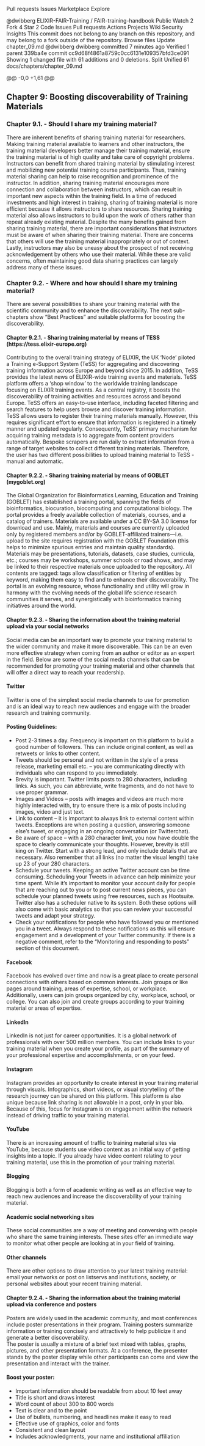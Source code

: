 
 
Pull requests
Issues
Marketplace
Explore
 
@dwibberg 
ELIXIR-FAIR-Training
/
FAIR-training-handbook
Public
 Watch 2 
Fork 4
 Star 2
Code
Issues
Pull requests
Actions
Projects
Wiki
Security
Insights
This commit does not belong to any branch on this repository, and may belong to a fork outside of the repository.
Browse files
Update chapter_09.md
 @dwibberg
dwibberg committed 7 minutes ago Verified
1 parent 339ba4e commit cc9d68f4861a8759c0cc6131e109357bfd3ce091
Showing 1 changed file with 61 additions and 0 deletions.
Split Unified
    61  
docs/chapters/chapter_09.md
  

@@ -0,0 +1,61 @@
 <h2>Chapter 9: Boosting discoverability of Training Materials</h2>

 <h3>Chapter 9.1. - Should I share my training material?</h3>
 There are inherent benefits of sharing training material for researchers. Making training material available to learners and other instructors, the training material developers better manage their training material, ensure the training material is of high quality and take care of copyright problems. Instructors can benefit from shared training material by stimulating interest and mobilizing new potential training course participants. Thus, training material sharing can help to raise recognition and prominence of the instructor.
 In addition, sharing training material encourages more connection and collaboration between instructors, which can result in important new aspects within the training field. In a time of reduced investments and high interest in training, sharing of training  material is more efficient because it allows instructors to share resources. Sharing training material also allows instructors to build upon the work of others rather than repeat already existing material.
 Despite the many benefits gained from sharing training material, there are important considerations that instructors must be aware of when sharing their training material. There are concerns that others will use the training material inappropriately or out of context. Lastly, instructors may also be uneasy about the prospect of not receiving acknowledgement by others who use their material. While these are valid concerns, often maintaining good data sharing practices can largely address many of these issues.

 <h3>Chapter 9.2. - Where and how should I share my training material?</h3>
 There are several possibilities to share your training material with the scientific community and to enhance the discoverability. The next sub-chapters show “Best Practices” and suitable platforms for boosting the discoverability.  

 <h4>Chapter 9.2.1. - Sharing training material by means of TESS (https://tess.elixir-europe.org)</h4>
 Contributing to the overall training strategy of ELIXIR, the UK ‘Node’ piloted a Training e-Support System (TeSS) for aggregating and discovering training information across Europe and beyond since 2015. In addition, TeSS provides the latest news of ELIXIR-wide training events and materials. TeSS platform offers a ‘shop window’ to the worldwide training landscape focusing on ELIXIR training events. As a central registry, it boosts the discoverability of training activities and resources across and beyond Europe. TeSS offers an easy-to-use interface, including faceted filtering and search features to help users browse and discover training information. TeSS allows users to register their training materials manually. However, this requires significant effort to ensure that information is registered in a timely manner and updated regularly. Consequently, TeSS’ primary mechanism for acquiring training metadata is to aggregate from content providers automatically. Bespoke scrapers are run daily to extract information from a range of target websites to collect different training materials. Therefore, the user has two different possibilities to upload training material to TeSS - manual and automatic.

 <h4>Chapter 9.2.2. - Sharing training material by means of GOBLET (mygoblet.org)</h4>
 The Global Organization for Bioinformatics Learning, Education and Training (GOBLET) has established a training portal, spanning the fields of bioinformatics, biocuration, biocomputing and computational biology. The portal provides a freely available collection of materials, courses, and a catalog of trainers. Materials are available under a CC BY-SA 3.0 license for download and use. Mainly, materials and courses are currently uploaded only by registered members and/or by GOBLET-affiliated trainers—i.e. upload to the site requires registration with the GOBLET Foundation (this helps to minimize spurious entries and maintain quality standards). Materials may be presentations, tutorials, datasets, case studies, curricula, etc.; courses may be workshops, summer schools or road shows, and may be linked to their respective materials once uploaded to the repository. All contents are tagged: tags allow classification or filtering of entities by keyword, making them easy to find and to enhance their discoverability. The portal is an evolving resource, whose functionality and utility will grow in harmony with the evolving needs of the global life science research communities it serves, and synergistically with bioinformatics training initiatives around the world.


 <h4>Chapter 9.2.3. - Sharing the information about the training material upload via your social networks</h4>
 Social media can be an important way to promote your training material to the wider community and make it more discoverable. This can be an even more effective strategy when coming from an author or editor as an expert in the field. Below are some of the social media channels that can be recommended for promoting your training material and other channels that will offer a direct way to reach your readership.
 <h4>Twitter</h4>
 Twitter is one of the simplest social media channels to use for promotion and is an ideal way to reach new audiences and engage with the broader research and training community.
 <h4>Posting Guidelines:</h4>
 <ul>
 <li>Post 2-3 times a day. Frequency is important on this platform to build a good number of followers. This can include original content, as well as retweets or links to other content.</li>
 <li>Tweets should be personal and not written in the style of a press release, marketing email etc. – you are communicating directly with individuals who can respond to you immediately.</li>
 <li>Brevity is important. Twitter limits posts to 280 characters, including links. As such, you can abbreviate, write fragments, and do not have to use proper grammar.</li>
 <li>Images and Videos – posts with images and videos are much more highly interacted with, try to ensure there is a mix of posts including images, video and just text.</li>
 <li>Link to content – it is important to always link to external content within tweets. Exceptions are when posting a question, answering someone else’s tweet, or engaging in an ongoing conversation (or Twitterchat).</li>
 <li>Be aware of space – with a 280 character limit, you now have double the space to clearly communicate your thoughts. However, brevity is still king on Twitter. Start with a strong lead, and only include details that are necessary. Also remember that all links (no matter the visual length) take up 23 of your 280 characters. </li>
 <li>Schedule your tweets. Keeping an active Twitter account can be time consuming. Scheduling your Tweets in advance can help minimize your time spent. While it’s important to monitor your account daily for people that are reaching out to you or to post current news pieces, you can schedule your planned tweets using free resources, such as Hootsuite. Twitter also has a scheduler native to its system. Both these options will also come with basic analytics so that you can review your successful tweets and adapt your strategy.</li>
 <li>Check your notifications for people who have followed you or mentioned you in a tweet. Always respond to these notifications as this will ensure engagement and a development of your Twitter community. If there is a negative comment, refer to the “Monitoring and responding to posts” section of this document.</li>
 </ul>
 <h4>Facebook</h4>
 Facebook has evolved over time and now is a great place to create personal connections with others based on common interests. Join groups or like pages around training, areas of expertise, school, or workplace. Additionally, users can join groups organized by city, workplace, school, or college. You can also join and create groups according to your training material or areas of expertise.
 <h4>LinkedIn</h4>
 LinkedIn is not just for career opportunities. It is a global network of professionals with over 500 million members. You can include links to your training material when you create your profile, as part of the summary of your professional expertise and accomplishments, or on your feed.
 <h4>Instagram</h4>
 Instagram provides an opportunity to create interest in your training material through visuals. Infographics, short videos, or visual storytelling of the research journey can be shared on this platform. This platform is also unique because link sharing is not allowable in a post, only in your bio. Because of this, focus for Instagram is on engagement within the network instead of driving traffic to your training material.
 <h4>YouTube</h4>
 There is an increasing amount of traffic to training material sites via YouTube, because students use video content as an initial way of getting insights into a topic. If you already have video content relating to your training material, use this in the promotion of your training material.
 <h4>Blogging</h4>
 Blogging is both a form of academic writing as well as an effective way to reach new audiences and increase the discoverability of your training material. 
 <h4>Academic social networking sites</h4>
 These social communities are a way of meeting and conversing with people who share the same training interests. These sites offer an immediate way to monitor what other people are looking at in your field of training.
 <h4>Other channels</h4>
 There are other options to draw attention to your latest training material: email your networks or post on listservs and institutions, society, or personal websites about your recent training material.

 <h4>Chapter 9.2.4. - Sharing the information about the training material upload via conference and posters</h4>

 Posters are widely used in the academic community, and most conferences include poster presentations in their program. Training posters summarize information or training concisely and attractively to help publicize it and generate a better discoverability.  
 The poster is usually a mixture of a brief text mixed with tables, graphs, pictures, and other presentation formats. At a conference, the presenter stands by the poster display while other participants can come and view the presentation and interact with the trainer. 
 <h4>Boost your poster:</h4>
 <ul>
 <li>Important information should be readable from about 10 feet away</li>
 <li>Title is short and draws interest</li>
 <li>Word count of about 300 to 800 words</li>
 <li>Text is clear and to the point</li>
 <li>Use of bullets, numbering, and headlines make it easy to read</li>
 <li>Effective use of graphics, color and fonts</li>
 <li>Consistent and clean layout</li>
 <li>Includes acknowledgments, your name and institutional affiliation</li>
